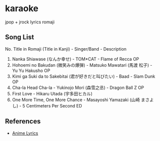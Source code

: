 # karaoke
jpop + jrock lyrics romaji

## Song List

No. Title in Romaji (Title in Kanji) - Singer/Band - Description

1. Nanka Shiawase (なんか幸せ) - TOM*CAT - Flame of Recca OP
2. Hohoemi no Bakudan (微笑みの爆弾) - Matsuko Mawatari (馬渡 松子) - Yu Yu Hakusho OP
3. Kimi ga Suki da to Sakebitai (君が好きだと叫びたい) - Baad - Slam Dunk OP
4. Cha-la Head Cha-la - Yukinojo Mori (森雪之丞) - Dragon Ball Z OP
5. First Love - Hikaru Utada (宇多田ヒカル)
6. One More Time, One More Chance - Masayoshi Yamazaki (山崎 まさよし) - 5 Centimeters Per Second ED

## References

* [Anime Lyrics](http://www.animelyrics.com/)
